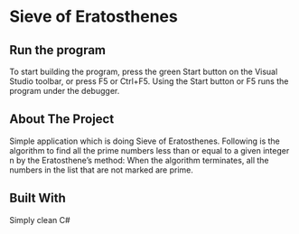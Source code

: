 # Sieve of Eratosthenes

## Run the program

To start building the program, press the green Start button on the Visual Studio toolbar, or press F5 or Ctrl+F5. Using the Start button or F5 runs the program under the debugger.

## About The Project

Simple application which is doing Sieve of Eratosthenes. Following is the algorithm to find all the prime numbers less than or equal to a given integer n by the Eratosthene’s method: 
When the algorithm terminates, all the numbers in the list that are not marked are prime.

## Built With

Simply clean C#
